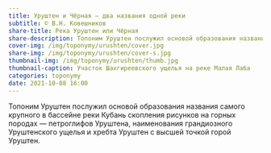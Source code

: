 ```yaml
---
title: Уруштен и Чёрная — два названия одной реки
subtitle: © В.Н. Ковешников
share-title: Река Уруштен или Чёрная
share-description: Топоним Уруштен послужил основой образования названия крупнейшего скопления рисунков на горных породах — петроглифов Уруштена
cover-img: /img/toponymy/urushten/cover.jpg
share-img: /img/toponymy/urushten/cover-s.jpg
thumbnail-img: /img/toponymy/urushten/thumb.jpg
thumbnail-caption: Участок Шахгиреевского ущелья на реке Малая Лаба
categories: toponymy
date: 2021-10-08 16:00
---
```

Топоним Уруштен послужил основой образования названия самого крупного в бассейне реки Кубань скопления рисунков на горных породах — петроглифов Уруштена, наименования грандиозного Уруштенского ущелья и хребта Уруштен с высшей точкой горой Уруштен.
